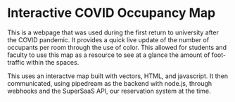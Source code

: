 # Interactive COVID Occupancy Map
This is a webpage that was used during the first return to university after the COVID pandemic. It provides a quick live update of the number of occupants per room through the use of color. This allowed for students and faculty to use this map as a resource to see at a glance the amount of foot-traffic within the spaces. 

This uses an interactve map built with vectors, HTML, and javascript. It then communicated, using pipedream as the backend with node.js, through webhooks and the SuperSaaS API, our reservation system at the time.
